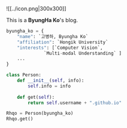![[../icon.png|300x300]]

This is a **ByungHa Ko**'s blog.

```python
byungha_ko = {
	"name": `고병하, Byungha Ko`
	"affiliation": `Hongik University`
	"interests": [`Computer Vision`, 
		      `Multi-modal Understanding` ]
	...
}

class Person:
	def __init__(self, info): 
		self.info = info
		 
	def get(self): 
		return self.username + ".github.io"

Rhqo = Person(byungha_ko)
Rhqo.get()
```
